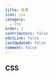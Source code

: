 ```yaml
---
title: 目录
icon: css
category:
  - CSS
order: 1
contributors: false
editLink: false
lastUpdated: false
comment: false
---
```


## CSS

<!-- - [Markdown Enhance](markdown.md) -->

